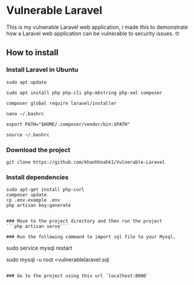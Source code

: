 # Vulnerable Laravel

This is my vulnerable Laravel web application, i made this to demonstrate how a Laravel web application can be vulnerable to security issues. 🤓 

## How to install

### Install Laravel in Ubuntu

```
sudo apt update

sudo apt install php php-cli php-mbstring php-xml composer

composer global require laravel/installer

nano ~/.bashrc

export PATH="$HOME/.composer/vendor/bin:$PATH"

source ~/.bashrc

```

### Download the project

```git clone https://github.com/khanhhnahk1/Vulnerable-Laravel```
 

### Install dependencies

```
sudo apt-get install php-curl
composer update
cp .env.example .env
php artisan key:generate


### Move to the project directory and then run the project
```php artisan serve```

### Run the following command to import sql file to your Mysql.

```
sudo service mysql restart

sudo mysql -u root <vulnerablelaravel.sql
```

### Go to the project using this url `localhost:8000`

